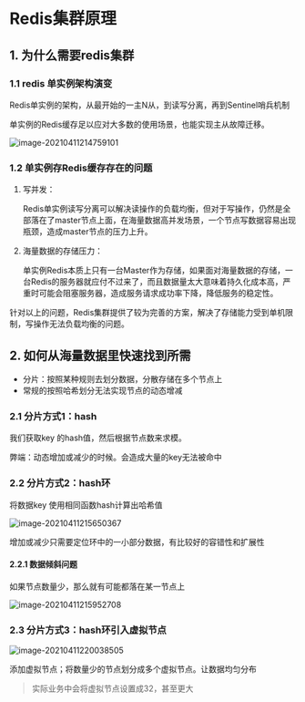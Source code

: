 # Redis集群原理

## 1. 为什么需要redis集群

### 1.1 redis 单实例架构演变

Redis单实例的架构，从最开始的一主N从，到读写分离，再到Sentinel哨兵机制

单实例的Redis缓存足以应对大多数的使用场景，也能实现主从故障迁移。

![image-20210411214759101](https://zszblog.oss-cn-beijing.aliyuncs.com/zszblog/blogimage-master/image-20210411214759101.png)

### 1.2 单实例存Redis缓存存在的问题

1. 写并发：

   Redis单实例读写分离可以解决读操作的负载均衡，但对于写操作，仍然是全部落在了master节点上面，在海量数据高并发场景，一个节点写数据容易出现瓶颈，造成master节点的压力上升。

2. 海量数据的存储压力：

   单实例Redis本质上只有一台Master作为存储，如果面对海量数据的存储，一台Redis的服务器就应付不过来了，而且数据量太大意味着持久化成本高，严重时可能会阻塞服务器，造成服务请求成功率下降，降低服务的稳定性。

针对以上的问题，Redis集群提供了较为完善的方案，解决了存储能力受到单机限制，写操作无法负载均衡的问题。

## 2. 如何从海量数据里快速找到所需

- 分片：按照某种规则去划分数据，分散存储在多个节点上
- 常规的按照哈希划分无法实现节点的动态增减

### 2.1 分片方式1：hash

我们获取key 的hash值，然后根据节点数来求模。

弊端：动态增加或减少的时候。会造成大量的key无法被命中

### 2.2 分片方式2：hash环

将数据key 使用相同函数hash计算出哈希值

![image-20210411215650367](https://zszblog.oss-cn-beijing.aliyuncs.com/zszblog/blogimage-master/image-20210411215650367.png)

增加或减少只需要定位环中的一小部分数据，有比较好的容错性和扩展性

#### 2.2.1 数据倾斜问题

如果节点数量少，那么就有可能都落在某一节点上

![image-20210411215952708](https://zszblog.oss-cn-beijing.aliyuncs.com/zszblog/blogimage-master/image-20210411215952708.png)

### 2.3 分片方式3：hash环引入虚拟节点

![image-20210411220038505](https://zszblog.oss-cn-beijing.aliyuncs.com/zszblog/blogimage-master/image-20210411220038505.png)

添加虚拟节点；将数量少的节点划分成多个虚拟节点。让数据均匀分布

>实际业务中会将虚拟节点设置成32，甚至更大



